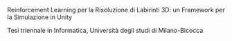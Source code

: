 Reinforcement Learning per la Risoluzione di Labirinti 3D: un Framework per la Simulazione in Unity

Tesi triennale in Informatica, Università degli studi di Milano-Bicocca
